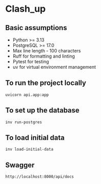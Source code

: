 # Clash_up

## Basic assumptions
+ Python >= 3.13
+ PostgreSQL >= 17.0
+ Max line length - 100 characters
+ Ruff for formatting and linting
+ Pytest for testing
+ uv for virtual environment management

## To run the project locally
```
uvicorn api.app:app
```

## To set up the database
```
inv run-postgres
```

## To load initial data
```
inv load-initial-data
```

## Swagger
```
http://localhost:8000/api/docs
```
